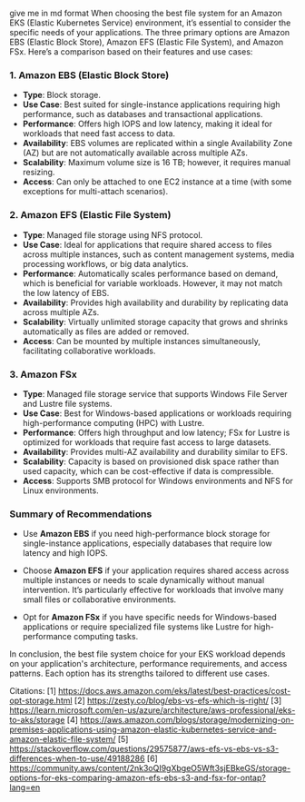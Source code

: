 give me in md format 
When choosing the best file system for an Amazon EKS (Elastic Kubernetes Service) environment, it’s essential to consider the specific needs of your applications. The three primary options are Amazon EBS (Elastic Block Store), Amazon EFS (Elastic File System), and Amazon FSx. Here’s a comparison based on their features and use cases:

### 1. Amazon EBS (Elastic Block Store)

- **Type**: Block storage.
- **Use Case**: Best suited for single-instance applications requiring high performance, such as databases and transactional applications.
- **Performance**: Offers high IOPS and low latency, making it ideal for workloads that need fast access to data.
- **Availability**: EBS volumes are replicated within a single Availability Zone (AZ) but are not automatically available across multiple AZs.
- **Scalability**: Maximum volume size is 16 TB; however, it requires manual resizing.
- **Access**: Can only be attached to one EC2 instance at a time (with some exceptions for multi-attach scenarios).

### 2. Amazon EFS (Elastic File System)

- **Type**: Managed file storage using NFS protocol.
- **Use Case**: Ideal for applications that require shared access to files across multiple instances, such as content management systems, media processing workflows, or big data analytics.
- **Performance**: Automatically scales performance based on demand, which is beneficial for variable workloads. However, it may not match the low latency of EBS.
- **Availability**: Provides high availability and durability by replicating data across multiple AZs.
- **Scalability**: Virtually unlimited storage capacity that grows and shrinks automatically as files are added or removed.
- **Access**: Can be mounted by multiple instances simultaneously, facilitating collaborative workloads.

### 3. Amazon FSx

- **Type**: Managed file storage service that supports Windows File Server and Lustre file systems.
- **Use Case**: Best for Windows-based applications or workloads requiring high-performance computing (HPC) with Lustre.
- **Performance**: Offers high throughput and low latency; FSx for Lustre is optimized for workloads that require fast access to large datasets.
- **Availability**: Provides multi-AZ availability and durability similar to EFS.
- **Scalability**: Capacity is based on provisioned disk space rather than used capacity, which can be cost-effective if data is compressible.
- **Access**: Supports SMB protocol for Windows environments and NFS for Linux environments.

### Summary of Recommendations

- Use **Amazon EBS** if you need high-performance block storage for single-instance applications, especially databases that require low latency and high IOPS.
  
- Choose **Amazon EFS** if your application requires shared access across multiple instances or needs to scale dynamically without manual intervention. It’s particularly effective for workloads that involve many small files or collaborative environments.

- Opt for **Amazon FSx** if you have specific needs for Windows-based applications or require specialized file systems like Lustre for high-performance computing tasks.

In conclusion, the best file system choice for your EKS workload depends on your application's architecture, performance requirements, and access patterns. Each option has its strengths tailored to different use cases.

Citations:
[1] https://docs.aws.amazon.com/eks/latest/best-practices/cost-opt-storage.html
[2] https://zesty.co/blog/ebs-vs-efs-which-is-right/
[3] https://learn.microsoft.com/en-us/azure/architecture/aws-professional/eks-to-aks/storage
[4] https://aws.amazon.com/blogs/storage/modernizing-on-premises-applications-using-amazon-elastic-kubernetes-service-and-amazon-elastic-file-system/
[5] https://stackoverflow.com/questions/29575877/aws-efs-vs-ebs-vs-s3-differences-when-to-use/49188286
[6] https://community.aws/content/2nk3oQI9gXbgeO5Wft3sjEBkeGS/storage-options-for-eks-comparing-amazon-efs-ebs-s3-and-fsx-for-ontap?lang=en